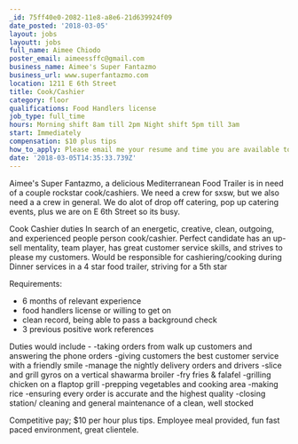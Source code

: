```yaml
---
_id: 75ff40e0-2082-11e8-a8e6-21d639924f09
date_posted: '2018-03-05'
layout: jobs
layoutt: jobs
full_name: Aimee Chiodo
poster_email: aimeessffc@gmail.com
business_name: Aimee's Super Fantazmo
business_url: www.superfantazmo.com
location: 1211 E 6th Street
title: Cook/Cashier
category: floor
qualifications: Food Handlers license
job_type: full_time
hours: Morning shift 8am till 2pm Night shift 5pm till 3am
start: Immediately
compensation: $10 plus tips
how_to_apply: Please email me your resume and time you are available to interview.
date: '2018-03-05T14:35:33.739Z'
---
```

Aimee's Super Fantazmo, a delicious Mediterranean Food Trailer is in need of a couple rockstar cook/cashiers. We need a crew for sxsw, but we also need a a crew in general. We do alot of drop off catering, pop up catering events, plus we are on E 6th Street so its busy.

Cook Cashier duties
In search of an energetic, creative, clean, outgoing, and experienced people person cook/cashier. 
Perfect candidate has an up-sell mentality, team player, has great customer service skills, and strives to please my customers. Would be responsible for cashiering/cooking during Dinner services in a 4 star food trailer, striving for a 5th star

Requirements:
* 6 months of relevant experience 
* food handlers license or willing to get on
* clean record, being able to pass a background check
* 3 previous positive work references 

Duties would include - 
-taking orders from walk up customers and answering the phone orders
-giving customers the best customer service with a friendly smile
-manage the nightly delivery orders and drivers
-slice and grill gyros on a vertical shawarma broiler
-fry fries & falafel
-grilling chicken on a flaptop grill
-prepping vegetables and cooking area
-making rice
-ensuring every order is accurate and the highest quality
-closing station/ cleaning and general maintenance of a clean, well stocked 

Competitive pay; $10 per hour plus tips. Employee meal provided, fun fast paced environment, great clientele.
